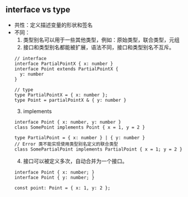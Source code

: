 ## interface vs type
- 共性：定义描述变量的形状和签名
- 不同：
  1. 类型别名可以用于一些其他类型，例如：原始类型，联合类型，元组
  2. 接口和类型别名都能被扩展，语法不同，接口和类型别名不互斥。
  ```TS
  // interface
  interface PartialPointX { x: number }
  interface Point extends PartialPointX {
    y: number
  }

  // type
  type PartialPointX = { x: number };
  type Point = partialPointX & { y: number }
  ```
  3. implements
  ```TS
  interface Point { x: number, y: number }
  class SomePoint implements Point { x = 1, y = 2 }

  type PartialPoint = { x: number } | { y: number }
  // Error 类不能实现使用类型别名定义的联合类型
  class SomePartialPoint implements PartialPoint { x = 1; y = 2 }
  ```
  4. 接口可以被定义多次，自动合并为一个接口。
  ```TS
  interface Point { x: number; }
  interface Point { y: number; }

  const point: Point = { x: 1, y: 2 };
  ```